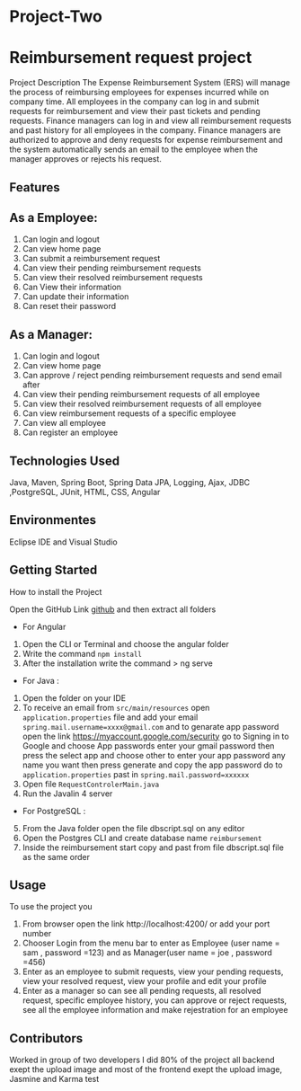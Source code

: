 # Project-Two

Reimbursement request project
===
Project Description
The Expense Reimbursement System (ERS) will manage the process of reimbursing employees for expenses incurred while on company time. All employees in the company can log in and submit requests for reimbursement and view their past tickets and pending requests. Finance managers can log in and view all reimbursement requests and past history for all employees in the company. Finance managers are authorized to approve and deny requests for expense reimbursement and the system automatically sends an email to the employee when the manager approves or rejects his request.

## Features

As a Employee:
---
1.	Can login and logout
2.	Can view home page
3.	Can submit a reimbursement request
4.	Can view their pending reimbursement requests
5.	Can view their resolved  reimbursement requests
6.	Can View their information
7.	Can update their information
8.	Can reset their password

As a Manager: 
-----
1.	Can login and logout
2.	Can view home page
3.	Can approve / reject pending reimbursement requests and send email after
4.	Can view their pending reimbursement requests of all employee
5.	Can view their resolved  reimbursement requests of all employee
6.	Can view reimbursement requests of a specific employee 
7.	Can view all employee
8.	Can register an employee 

Technologies Used  
---
Java, Maven, Spring Boot, Spring Data JPA, Logging, Ajax, JDBC ,PostgreSQL, JUnit, HTML, CSS, Angular

Environmentes  
---
Eclipse IDE and Visual Studio

Getting Started
---
How to install the Project

Open the GitHub Link [github](https://github.com/SamehBotros/Project-One.git) and then extract all folders
*  For Angular 
1.	Open the CLI or Terminal and choose the angular folder
2.	Write the command  ` npm install `
3.	After the installation write the command > ng serve
*  For Java : 
1.	Open the folder on your IDE
2.	To receive an email from `src/main/resources` open `application.properties` file and add your email `spring.mail.username=xxxx@gmail.com` and to genarate app password open the link  https://myaccount.google.com/security go to Signing in to Google and choose App passwords enter your gmail password then press the select app and choose other to enter your app password any name you want then press generate and copy the app password do to  `application.properties` past in `spring.mail.password=xxxxxx` 
3.	Open file `RequestControlerMain.java`
4.	Run the Javalin 4 server
*  For PostgreSQL :
5.	From the Java folder open the file dbscript.sql on any editor 
6.	Open the Postgres CLI and create database name `reimbursement`
7.	Inside the reimbursement start copy and past from file dbscript.sql file as the same order

Usage
---
To use the project you 
1.	From browser open the link http://localhost:4200/ or add your port number
2.	Chooser Login from the menu bar to enter as Employee (user name = sam , password =123) and as Manager(user name = joe , password =456)
3.	Enter as an employee to submit requests, view  your pending requests, view your resolved request, view your profile and edit your profile  
4.	Enter as a manager so can see all pending requests, all resolved request, specific employee history, you can approve or reject requests, see all the employee information and make rejestration for an employee


Contributors
-----
Worked in group of two developers I did 80% of the project all backend exept the upload image and most of the frontend exept the upload image, Jasmine and Karma test 

